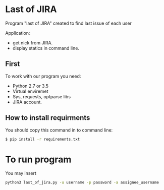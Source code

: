 # Last of JIRA

Program "last of JIRA" created to find last issue of each user

Application:

  - get nick from JIRA.
  - display statics in command line.

## First
To work with our program you need:
- Python 2.7 or 3.5
- Virtual enviremet
- Sys, requests, optparse libs
- JIRA account.

## How to install requirments
You should copy this command in to command line:
```sh
$ pip install -r requirements.txt
```
# To run program
You may insert
```sh
python3 last_of_jira.py -u username -p password -a assignee_username
```